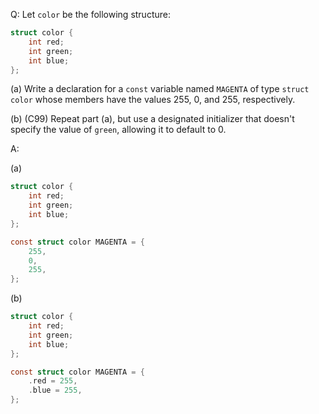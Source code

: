 Q: Let `color` be the following structure:

```c
struct color {
    int red;
    int green;
    int blue;
};
```

(a) Write a declaration for a `const` variable named `MAGENTA` of type
`struct
color` whose members have the values $255$, $0$, and $255$,
respectively.

(b) (C99) Repeat part (a), but use a designated initializer that doesn't specify
the value of `green`, allowing it to default to $0$.

A:

(a)

```c
struct color {
    int red;
    int green;
    int blue;
};

const struct color MAGENTA = {
    255,
    0,
    255,
};
```

(b)

```c
struct color {
    int red;
    int green;
    int blue;
};

const struct color MAGENTA = {
    .red = 255,
    .blue = 255,
};
```
